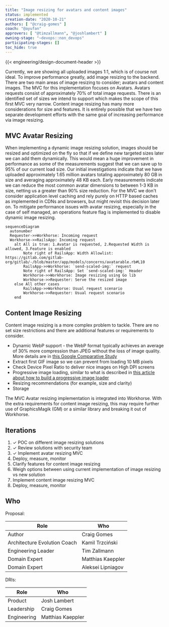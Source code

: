 ```yaml
---
title: "Image resizing for avatars and content images"
status: implemented
creation-date: "2020-10-21"
authors: [ "@craig-gomes" ]
coach: "@ayufan"
approvers: [ "@timzallmann", "@joshlambert" ]
owning-stage: "~devops::non_devops"
participating-stages: []
toc_hide: true
---
```


{{< engineering/design-document-header >}}

Currently, we are showing all uploaded images 1:1, which is of course not ideal.
To improve performance greatly, add image resizing to the backend. There are two
main areas of image resizing to consider; avatars and content images. The MVC
for this implementation focuses on Avatars. Avatars requests consist of
approximately 70% of total image requests. There is an identified set of sizes
we intend to support which makes the scope of this first MVC very narrow.
Content image resizing has many more considerations for size and features. It is
entirely possible that we have two separate development efforts with the same
goal of increasing performance via image resizing.

## MVC Avatar Resizing

When implementing a dynamic image resizing solution, images should be resized
and optimized on the fly so that if we define new targeted sizes later we can
add them dynamically. This would mean a huge improvement in performance as some
of the measurements suggest that we can save up to 95% of our current load size.
Our initial investigations indicate that we have uploaded approximately 1.65 million
avatars totaling approximately 80 GB in size and averaging approximately
48 KB each. Early measurements indicate we can reduce the most common avatar
dimensions to between 1-3 KB in size, netting us a greater than 90% size
reduction. For the MVC we don't consider application level caching and rely
purely on HTTP based caches as implemented in CDNs and browsers, but might
revisit this decision later on. To mitigate performance issues with avatar
resizing, especially in the case of self managed, an operations feature flag is
implemented to disable dynamic image resizing.

```mermaid
sequenceDiagram
  autonumber
  Requester->>Workhorse: Incoming request
  Workhorse->>RailsApp: Incoming request
    alt All is true: 1.Avatar is requested, 2.Requested Width is allowed, 3.Feature is enabled
        Note right of RailsApp: Width Allowlist: https://gitlab.com/gitlab-org/gitlab/-/blob/master/app/models/concerns/avatarable.rb#L10
        RailsApp->>Workhorse: `send-scaled-img:` request
        Note right of RailsApp: Set `send-scaled-img:` Header
        Workhorse->>Workhorse: Image resizing using Go lib
        Workhorse->>Requester: Serve the resized image
    else All other cases
        RailsApp->>Workhorse: Usual request scenario
        Workhorse->>Requester: Usual request scenario
    end
```

## Content Image Resizing

Content image resizing is a more complex problem to tackle. There are no set
size restrictions and there are additional features or requirements to consider.

- Dynamic WebP support - the WebP format typically achieves an average of 30% more
  compression than JPEG without the loss of image quality. More details are in
  [this Google Comparative Study](https://developers.google.com/speed/webp/docs/c_study)
- Extract first GIF image so we can prevent from loading 10 MB pixels
- Check Device Pixel Ratio to deliver nice images on High DPI screens
- Progressive image loading, similar to what is described in
  [this article about how to build a progressive image loader](https://www.sitepoint.com/how-to-build-your-own-progressive-image-loader/)
- Resizing recommendations (for example, size and clarity)
- Storage

The MVC Avatar resizing implementation is integrated into Workhorse. With the
extra requirements for content image resizing, this may require further use of
GraphicsMagik (GM) or a similar library and breaking it out of Workhorse.

## Iterations

1. ✓ POC on different image resizing solutions
1. ✓ Review solutions with security team
1. ✓ Implement avatar resizing MVC
1. Deploy, measure, monitor
1. Clarify features for content image resizing
1. Weigh options between using current implementation of image resizing vs new solution
1. Implement content image resizing MVC
1. Deploy, measure, monitor

## Who

Proposal:

<!-- vale gitlab.Spelling = NO -->

| Role                         | Who |
|------------------------------|-----|
| Author                       | Craig Gomes |
| Architecture Evolution Coach | Kamil Trzciński |
| Engineering Leader           | Tim Zallmann |
| Domain Expert                | Matthias Kaeppler |
| Domain Expert                | Aleksei Lipniagov |

<!-- vale gitlab.Spelling = YES -->

DRIs:

<!-- vale gitlab.Spelling = NO -->

| Role        | Who |
|-------------|-----|
| Product     | Josh Lambert |
| Leadership  | Craig Gomes |
| Engineering | Matthias Kaeppler |

<!-- vale gitlab.Spelling = YES -->
